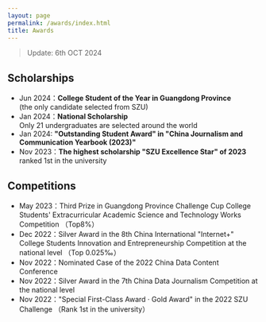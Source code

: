 ```yaml
---
layout: page
permalink: /awards/index.html
title: Awards
---
```


> Update: 6th OCT 2024

## Scholarships

- Jun 2024：**College Student of the Year in Guangdong Province** <br>(the only candidate selected from SZU)
- Jan 2024：**National Scholarship**<br>Only 21 undergraduates are selected around the world
- Jan 2024: **"Outstanding Student Award" in "China Journalism and Communication Yearbook (2023)"**
- Nov 2023：**The highest scholarship "SZU Excellence Star" of 2023** <br>ranked 1st in the university<br>

## Competitions

- May 2023：Third Prize in Guangdong Province Challenge Cup College Students' Extracurricular Academic Science and Technology Works Competition （Top8%）
- Dec 2022：Silver Award in the 8th China International "Internet+" College Students Innovation and Entrepreneurship Competition at the national level （Top 0.025‰）
- Nov 2022：Nominated Case of the 2022 China Data Content Conference
- Nov 2022：Silver Award in the 7th China Data Journalism Competition at the national level
- Nov 2022："Special First-Class Award · Gold Award" in the 2022 SZU Challenge （Rank 1st in the university）<br>

<br>

